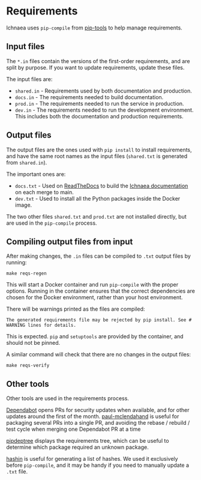 # Requirements

Ichnaea uses `pip-compile` from [pip-tools](https://github.com/jazzband/pip-tools/)
to help manage requirements.

## Input files

The ``*.in`` files contain the versions of the first-order requirements, and
are split by purpose. If you want to update requirements, update these files.

The input files are:

* ``shared.in`` - Requirements used by both documentation and production.
* ``docs.in`` - The requirements needed to build documentation.
* ``prod.in`` - The requirements needed to run the service in production.
* ``dev.in`` - The requirements needed to run the development environment.
  This includes both the documentation and production requirements.

## Output files

The output files are the ones used with ``pip install`` to install
requirements, and have the same root names as the input files (``shared.txt``
is generated from ``shared.in``).

The important ones are:

* ``docs.txt`` - Used on [ReadTheDocs](https://readthedocs.org) to build the
  [Ichnaea documentation](https://ichnaea.readthedocs.io/en/latest/) on each
  merge to main.
* ``dev.txt`` - Used to install all the Python packages inside the Docker
  image.

The two other files ``shared.txt`` and ``prod.txt`` are not installed directly,
but are used in the ``pip-compile`` process.

## Compiling output files from input

After making changes, the ``.in`` files can be compiled to ``.txt`` output
files by running:

    make reqs-regen

This will start a Docker container and run ``pip-compile`` with the proper
options. Running in the container ensures that the correct dependencies are
chosen for the Docker environment, rather than your host environment.

There will be warnings printed as the files are compiled:

    The generated requirements file may be rejected by pip install. See # WARNING lines for details.

This is expected. ``pip`` and ``setuptools`` are provided by the container,
and should not be pinned.

A similar command will check that there are no changes in the output files:

    make reqs-verify

## Other tools

Other tools are used in the requirements process.

[Dependabot](https://dependabot.com) opens PRs for security updates when
available, and for other updates around the first of the month.
[paul-mclendahand](https://github.com/willkg/paul-mclendahand) is useful for
packaging several PRs into a single PR, and avoiding the rebase / rebuild /
test cycle when merging one Dependabot PR at a time

[pipdeptree](https://github.com/naiquevin/pipdeptree) displays the
requirements tree, which can be useful to determine which package required
an unknown package.

[hashin](https://github.com/peterbe/hashin) is useful for generating a list
of hashes. We used it exclusively before `pip-compile`, and it may be handy
if you need to manually update a `.txt` file.
